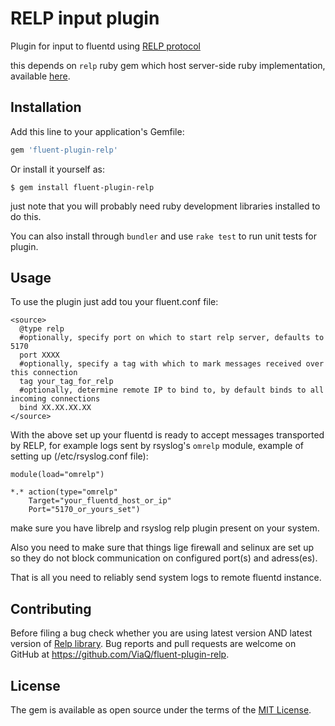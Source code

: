 # RELP input plugin

Plugin for input to fluentd using [RELP protocol](http://www.rsyslog.com/doc/relp.html)

this depends on `relp` ruby gem which host server-side ruby implementation, available [here](https://github.com/ViaQ/Relp).

## Installation

Add this line to your application's Gemfile:

```ruby
gem 'fluent-plugin-relp'
```

Or install it yourself as:

    $ gem install fluent-plugin-relp

just note that you will probably need ruby development libraries installed to do this.

You can also install through `bundler` and use `rake test` to run unit tests for plugin. 

## Usage

To use the plugin just add tou your fluent.conf file:
```aconf
<source>
  @type relp
  #optionally, specify port on which to start relp server, defaults to 5170
  port XXXX
  #optionally, specify a tag with which to mark messages received over this connection 
  tag your_tag_for_relp
  #optionally, determine remote IP to bind to, by default binds to all incoming connections
  bind XX.XX.XX.XX
</source>

```
With the above set up your fluentd is ready to accept messages transported by RELP, for example logs
sent by rsyslog's `omrelp` module, example of setting up (/etc/rsyslog.conf file):

```aconf 
module(load="omrelp")

*.* action(type="omrelp" 
	Target="your_fluentd_host_or_ip" 
	Port="5170_or_yours_set")
```
make sure you have librelp and rsyslog relp plugin present on your system.

Also you need to make sure that things lige firewall and selinux are set up
so they do not block communication on configured port(s) and adress(es).

That is all you need to reliably send system logs to remote fluentd instance.

## Contributing

Before filing a bug check whether you are using latest version AND latest version of [Relp library](https://github.com/ViaQ/Relp).
Bug reports and pull requests are welcome on GitHub at https://github.com/ViaQ/fluent-plugin-relp.

## License

The gem is available as open source under the terms of the [MIT License](http://opensource.org/licenses/MIT).
